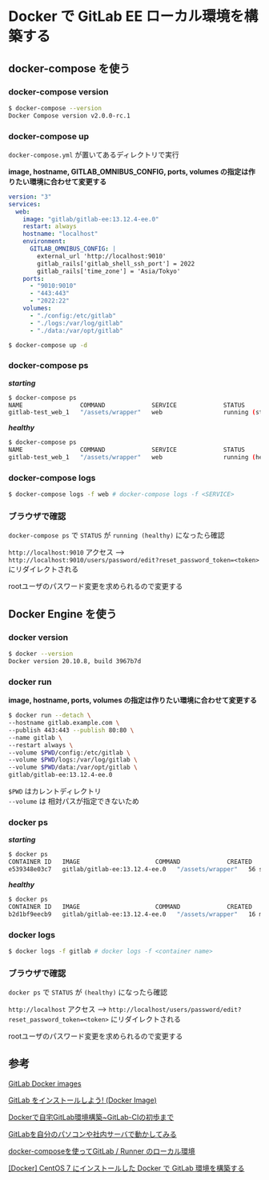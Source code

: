 # Docker で GitLab EE ローカル環境を構築する

## docker-compose を使う

### docker-compose version

```bash
$ docker-compose --version
Docker Compose version v2.0.0-rc.1
```

### docker-compose up

`docker-compose.yml` が置いてあるディレクトリで実行

**image, hostname, GITLAB_OMNIBUS_CONFIG, ports, volumes の指定は作りたい環境に合わせて変更する**

```yml
version: "3"
services:
  web:
    image: "gitlab/gitlab-ee:13.12.4-ee.0"
    restart: always
    hostname: "localhost"
    environment:
      GITLAB_OMNIBUS_CONFIG: |
        external_url 'http://localhost:9010'
        gitlab_rails['gitlab_shell_ssh_port'] = 2022
        gitlab_rails['time_zone'] = 'Asia/Tokyo'
    ports:
      - "9010:9010"
      - "443:443"
      - "2022:22"
    volumes:
      - "./config:/etc/gitlab"
      - "./logs:/var/log/gitlab"
      - "./data:/var/opt/gitlab"
```

```bash
$ docker-compose up -d 
```

### docker-compose ps

***starting***

```bash
$ docker-compose ps
NAME                COMMAND             SERVICE             STATUS               PORTS
gitlab-test_web_1   "/assets/wrapper"   web                 running (starting)   :::2022->22/tcp, 0.0.0.0:2022->22/tcp, 80/tcp, :::443->443/tcp, 0.0.0.0:443->443/tcp, 0.0.0.0:9010->9010/tcp, :::9010->9010/tcp
```

***healthy***

```bash
$ docker-compose ps
NAME                COMMAND             SERVICE             STATUS              PORTS
gitlab-test_web_1   "/assets/wrapper"   web                 running (healthy)   0.0.0.0:2022->22/tcp, :::2022->22/tcp, 80/tcp, 0.0.0.0:443->443/tcp, :::443->443/tcp, :::9010->9010/tcp, 0.0.0.0:9010->9010/tcp
```

### docker-compose logs

```bash
$ docker-compose logs -f web # docker-compose logs -f <SERVICE>
```

### ブラウザで確認

`docker-compose ps` で `STATUS` が `running (healthy)` になったら確認

`http://localhost:9010` アクセス --> `http://localhost:9010/users/password/edit?reset_password_token=<token>` にリダイレクトされる

rootユーザのパスワード変更を求められるので変更する


## Docker Engine を使う

### docker version

```bash
$ docker --version
Docker version 20.10.8, build 3967b7d
```

### docker run

**image, hostname,  ports, volumes の指定は作りたい環境に合わせて変更する**

```bash
$ docker run --detach \
--hostname gitlab.example.com \
--publish 443:443 --publish 80:80 \
--name gitlab \
--restart always \
--volume $PWD/config:/etc/gitlab \
--volume $PWD/logs:/var/log/gitlab \
--volume $PWD/data:/var/opt/gitlab \
gitlab/gitlab-ee:13.12.4-ee.0
```

`$PWD` はカレントディレクトリ  
`--volume` は 相対パスが指定できないため

### docker ps

***starting***

```bash
$ docker ps
CONTAINER ID   IMAGE                     COMMAND             CREATED          STATUS                             PORTS                                                                              NAMES
e539348e03c7   gitlab/gitlab-ee:13.12.4-ee.0   "/assets/wrapper"   56 seconds ago   Up 55 seconds (health: starting)   0.0.0.0:80->80/tcp, :::80->80/tcp, 22/tcp, 0.0.0.0:443->443/tcp, :::443->443/tcp   gitlab
```

***healthy***

```bash
$ docker ps
CONTAINER ID   IMAGE                     COMMAND             CREATED          STATUS                    PORTS                                                                              NAMES
b2d1bf9eecb9   gitlab/gitlab-ee:13.12.4-ee.0   "/assets/wrapper"   16 minutes ago   Up 16 minutes (healthy)   0.0.0.0:80->80/tcp, :::80->80/tcp, 22/tcp, 0.0.0.0:443->443/tcp, :::443->443/tcp   gitlab
```

### docker logs

```bash
$ docker logs -f gitlab # docker logs -f <container name>
```

### ブラウザで確認

`docker ps` で `STATUS` が `(healthy)` になったら確認

`http://localhost` アクセス --> `http://localhost/users/password/edit?reset_password_token=<token>` にリダイレクトされる

rootユーザのパスワード変更を求められるので変更する

## 参考
[GitLab Docker images](https://docs.gitlab.com/ee/install/docker.html)

[GitLab をインストールしよう! (Docker Image)](https://qiita.com/masakura/items/e29f1dd4794bcaf066ce)

[Dockerで自宅GitLab環境構築~GitLab-CIの初歩まで](https://qiita.com/ryuichi1208/items/1c08523b0ef34d05026f)

[GitLabを自分のパソコンや社内サーバで動かしてみる](https://blackbird-blog.com/gitlab-localinstall)

[docker-composeを使ってGitLab / Runner のローカル環境](https://tsyama.hatenablog.com/entry/docker-local-gitlab-and-runner)

[[Docker] CentOS 7 にインストールした Docker で GitLab 環境を構築する](https://blog.hiros-dot.net/?p=10426)